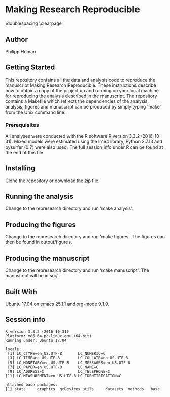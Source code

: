 
# Making Research Reproducible

\doublespacing
\clearpage


## Author

Philipp Homan <phoman1 at northwell dot edu>


## Getting Started

This repository contains all the data and analysis code to reproduce the
manuscript Making Research Reproducible. These instructions describe how to obtain a copy
of the project up and running on your local machine for reproducing the
analysis described in the manuscript. The repository contains a Makefile
which reflects the dependencies of the analysis; analysis, figures and
manuscript can be produced by simply typing 'make' from the Unix command
line.


### Prerequisites

All analyses were conducted with the R software 
R version 3.3.2 (2016-10-31). Mixed models were estimated
using the lme4 library, Python 2.7.13 and pysurfer (0.7) were also used. The full session info under R can be found at
the end of this file


## Installing

Clone the repository or download the zip file.


## Running the analysis

Change to the represearch directory and run 'make analysis'.


## Producing the figures

Change to the represearch directory and run 'make figures'. The figures can then
be found in output/figures.


## Producing the manuscript

Change to the represearch directory and run 'make manuscript'. The manuscript
will be in src/.


## Built With

Ubuntu 17.04 on emacs
25.1.1 and org-mode
9.1.9.


## Session info

    R version 3.3.2 (2016-10-31)
    Platform: x86_64-pc-linux-gnu (64-bit)
    Running under: Ubuntu 17.04
    
    locale:
     [1] LC_CTYPE=en_US.UTF-8       LC_NUMERIC=C              
     [3] LC_TIME=en_US.UTF-8        LC_COLLATE=en_US.UTF-8    
     [5] LC_MONETARY=en_US.UTF-8    LC_MESSAGES=en_US.UTF-8   
     [7] LC_PAPER=en_US.UTF-8       LC_NAME=C                 
     [9] LC_ADDRESS=C               LC_TELEPHONE=C            
    [11] LC_MEASUREMENT=en_US.UTF-8 LC_IDENTIFICATION=C       
    
    attached base packages:
    [1] stats     graphics  grDevices utils     datasets  methods   base     

